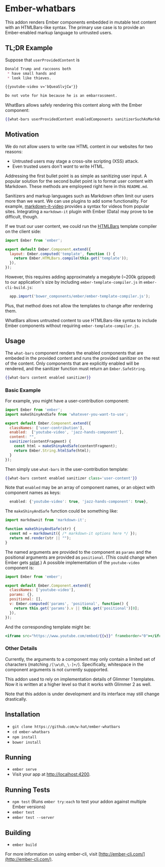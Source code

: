 # Ember-whatbars

This addon renders Ember components embedded in mutable text content with an
HTMLBars-like syntax.  The primary use case is to provide an Ember-enabled
markup language to untrusted users.

## TL;DR Example

Suppose that `userProvidedContent` is

```md
Donald Trump and raccoons both
 * have small hands and
 * look like thieves.

{{youtube-video v='bQueaSlvjCw'}}

Do not vote for him because he is an embarrassment.
```

WhatBars allows safely rendering this content along with the Ember component:

```hbs
{{what-bars userProvidedContent enabledComponents sanitizerSuchAsMarkdownIt}}
```

## Motivation

We do not allow users to write raw HTML content in our websites for two reasons:
 * Untrusted users may stage a cross-site scripting (XSS) attack.
 * Even trusted users don't *want* to write HTML.

Addressing the first bullet point is as simple as sanitizing user input.
A popular solution for the second bullet point is to format user content with
Markdown. These methods are employeed right here in this `README.md`.

Sanitizers and markup languages such as Markdown often limit our users more
than we want.  We can use plugins to add some functionality. For example,
[markdown-it-video](https://github.com/brianjgeiger/markdown-it-video)
provides a syntax for videos from popular sites.  Integrating a `markdown-it`
plugin with Ember (Data) may prove to be difficult, though.

If we trust our user content, we could run the
[HTMLBars](https://github.com/tildeio/htmlbars) template compiler 
on the client side:

```js
import Ember from 'ember';

export default Ember.Component.extend({
  layout: Ember.computed('template', function () {
    return Ember.HTMLBars.compile(this.get('template'));
  }),
});
```

However, this requires adding approximately a megabyte (~200k gzipped) to our
application's size by including `ember-template-compiler.js` in
`ember-cli-build.js`:

```js
  app.import('bower_components/ember/ember-template-compiler.js');
```

Plus, that method does not allow the templates to change after rendering them.

WhatBars allows untrusted content to use HTMLBars-like syntax to include
Ember components without requiring `ember-template-compiler.js`.


## Usage

The `what-bars` component renders the enabled components that are embeded in
the  provided content and runs the provided sanitizer on the rest of the
content.  Only components that are explicitly enabled will be rendered,
and the sanitizer function must return an `Ember.SafeString`.

```hbs
{{what-bars content enabled sanitizer}}
```

### Basic Example

For example, you might have a user-contribution component:

```js
import Ember from 'ember';
import makeShinyAndSafe from 'whatever-you-want-to-use';

export default Ember.Component.extend({
  classNames: ['user-contribution'],
  enabled:  ['youtube-video', 'jazz-hands-component'],
  content: "",
  sanitizer(contentFragment) {
    const html = makeShinyAndSafe(contentFragment);
    return Ember.String.htmlSafe(html);
  }
});
```

Then simply use `what-bars` in the user-contribution template:

```hbs
{{what-bars content enabled sanitizer class='user-content'}}
```

Note that `enabled` may be an array of component names, or an object with
component names as keys:

```js
  enabled: {'youtube-video': true, 'jazz-hands-component': true},
```

The `makeShinyAndSafe` function could be something like:

```js
import markdownit from 'markdown-it';

function makeShinyAndSafe(str) {
  const md = markdownit({ /* markdown-it options here */ });
  return md.render(str || "");
}
```

The named arguments are provided to the component as `params` and the
positional arguments are provided as `positional`.
(This could change when Ember gets
[splat](https://github.com/wycats/handlebars.js/pull/1149).)
A possible implementation of the `youtube-video` component is:

```js
import Ember from 'ember';

export default Ember.Component.extend({
  classNames: ['youtube-video'],
  params: {},
  positional: [],
  v: Ember.computed('params', 'positional', function() {
    return this.get('params').v || this.get('positional')[0];
  }),
});
```

And the corresponding template might be:

```hbs
<iframe src="https://www.youtube.com/embed/{{v}}" frameborder="0"></iframe>
```

### Other Details

Currently, the arguments to a component may only contain a limited set of
characters (matching `/[\w\d\_\-]+/`).  Specifically, whitespace in the
component arguments is not currently suppported.

This addon used to rely on implementation details of Glimmer 1 templates.
Now it is written at a higher level so that it works with Glimmer 2 as well.

Note that this addon is under development and its interface may still change
drastically.

## Installation

* `git clone https://github.com/w-hat/ember-whatbars`
* `cd ember-whatbars`
* `npm install`
* `bower install`

## Running

* `ember serve`
* Visit your app at [http://localhost:4200](http://localhost:4200).

## Running Tests

* `npm test` (Runs `ember try:each` to test your addon against multiple Ember versions)
* `ember test`
* `ember test --server`

## Building

* `ember build`

For more information on using ember-cli, visit [http://ember-cli.com/](http://ember-cli.com/).
